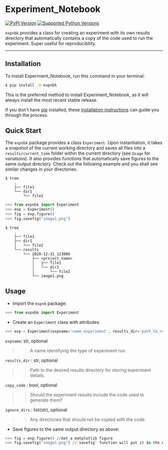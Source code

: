# Experiment_Notebook

[![PyPI Version](https://img.shields.io/pypi/v/Experiment_Notebook.svg)](https://pypi.org/project/Experiment_Notebook/)
[![Supported Python Versions](https://img.shields.io/pypi/pyversions/Experiment_Notebook.svg)](https://pypi.org/project/Experiment_Notebook/)

`expnbk` provides a class for creating an experiment with its own results directory that automatically contains a copy of the code used to run the experiment. Super useful for reproducibility.

---

## Installation

To install Experiment_Notebook, run this command in your terminal:

```bash
$ pip install -U expnbk
```

This is the preferred method to install Experiment_Notebook, as it will always install the most recent stable release.

If you don't have [pip](https://pip.pypa.io) installed, these [installation instructions](http://docs.python-guide.org/en/latest/starting/installation/) can guide you through the process.



## Quick Start

The `expnbk` package provides a class `Experiment`. Upon instantiation,  it takes a snapshot of the current working directory and saves all files into a `results/current_time` folder within the current directory (see `Usage` for variations). It also provides functions that automatically save figures to the same output directory. Check out the following example and you shall see similar changes in your directories.  
```
$ tree
    .
    ├── file1        
    └── dir1
        └── file2
```
```python
>>> from expnbk import Experiment
>>> exp = Experiment()
>>> fig = exp.figure()
>>> fig.savefig("image1.png") 
```
```
$ tree
    .
    ├── file1
    ├── dir1
    │   └── file2
    └── results
        └── 2020-12-31_123006
            ├── <project_name>
            │   ├── file1
            │   └── dir1
            │       └── file2
            └── image1.png
```



## Usage

- Import the `expnk` package:
```python
>>> from expnbk import Experiment
```



- Create an `Experiment` class with attributes:

```python
>>> exp = Experiment(expname='some_experiemnt', results_dir='path_to_results_directory', copy_code=True, ignore_dirs=None):
```
`expname`: str, optional

>> A name identifying the type of experiment run.


`results_dir` : str, optional

>> Path to the desired results directory for storing experiment details.

`copy_code` : bool, optional

>> Should the experiment results include the code used to generate them?

`ignore_dirs` : list(str), optional

>> Any directories that should not be copied with the code.



- Save figures to the same output directory as above: 
```python
>>> fig = exp.figure() //Get a matplotlib figure
>>> fig.savefig("image1.png") //`savefig` function will put it in the experiment directory
```
